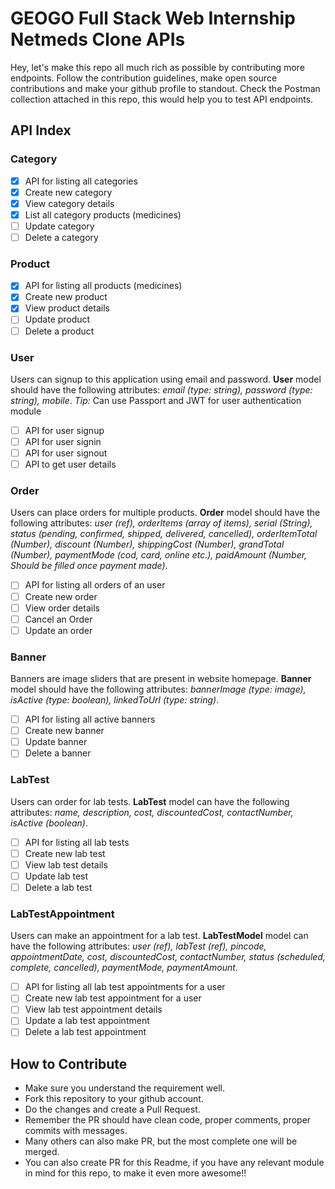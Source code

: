 # GEOGO Full Stack Web Internship Netmeds Clone APIs
Hey, let's make this repo all much rich as possible by contributing more endpoints. Follow the contribution guidelines, make open source contributions and make your github profile to standout. Check the Postman collection attached in this repo, this would help you to test API endpoints.

## API Index

### Category
- [x] API for listing all categories
- [x] Create new category
- [x] View category details
- [x] List all category products (medicines)
- [ ] Update category
- [ ] Delete a category

### Product
- [x] API for listing all products (medicines)
- [x] Create new product
- [x] View product details
- [ ] Update product
- [ ] Delete a product

### User
Users can signup to this application using email and password. 
__User__ model should have the following attributes: *email (type: string), password (type: string), mobile*.
*Tip:* Can use Passport and JWT for user authentication module
- [ ] API for user signup
- [ ] API for user signin
- [ ] API for user signout
- [ ] API to get user details

### Order
Users can place orders for multiple products. __Order__ model should have the following attributes: *user (ref), orderItems (array of items), serial (String), status (pending, confirmed, shipped, delivered, cancelled), orderItemTotal (Number), discount (Number), shippingCost (Number), grandTotal (Number), paymentMode (cod, card, online etc.), paidAmount (Number, Should be filled once payment made)*.
- [ ] API for listing all orders of an user
- [ ] Create new order
- [ ] View order details
- [ ] Cancel an Order
- [ ] Update an order

### Banner
Banners are image sliders that are present in website homepage. 
**Banner** model should have the following attributes: *bannerImage (type: image), isActive (type: boolean), linkedToUrl (type: string)*.
- [ ] API for listing all active banners
- [ ] Create new banner
- [ ] Update banner
- [ ] Delete a banner

### LabTest
Users can order for lab tests. __LabTest__ model can have the following attributes: *name, description, cost, discountedCost, contactNumber, isActive (boolean)*.
- [ ] API for listing all lab tests
- [ ] Create new lab test
- [ ] View lab test details
- [ ] Update lab test
- [ ] Delete a lab test

### LabTestAppointment
Users can make an appointment for a lab test. __LabTestModel__ model can have the following attributes: *user (ref), labTest (ref), pincode, appointmentDate, cost, discountedCost, contactNumber, status (scheduled, complete, cancelled), paymentMode, paymentAmount*.
- [ ] API for listing all lab test appointments for a user
- [ ] Create new lab test appointment for a user
- [ ] View lab test appointment details
- [ ] Update a lab test appointment
- [ ] Delete a lab test appointment

## How to Contribute
- Make sure you understand the requirement well.
- Fork this repository to your github account.
- Do the changes and create a Pull Request.
- Remember the PR should have clean code, proper comments, proper commits with messages.
- Many others can also make PR, but the most complete one will be merged.
- You can also create PR for this Readme, if you have any relevant module in mind for this repo, to make it even more awesome!!
